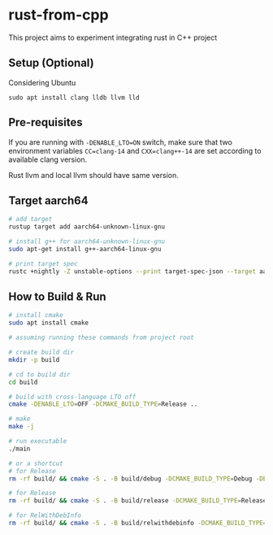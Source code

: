 # rust-from-cpp

This project aims to experiment integrating rust in C++ project

## Setup (Optional)

Considering Ubuntu

`sudo apt install clang lldb llvm lld`

## Pre-requisites

If you are running with `-DENABLE_LTO=ON` switch, make sure that two environment variables `CC=clang-14` and `CXX=clang++-14` are set according to available clang version.

Rust llvm and local llvm should have same version.

## Target aarch64
```bash
# add target
rustup target add aarch64-unknown-linux-gnu

# install g++ for aarch64-unknown-linux-gnu
sudo apt-get install g++-aarch64-linux-gnu

# print target spec
rustc +nightly -Z unstable-options --print target-spec-json --target aarch64-unknown-linux-gnu
```

## How to Build & Run

```bash
# install cmake
sudo apt install cmake

# assuming running these commands from project root

# create build dir
mkdir -p build

# cd to build dir
cd build

# build with cross-language LTO off
cmake -DENABLE_LTO=OFF -DCMAKE_BUILD_TYPE=Release ..

# make 
make -j

# run executable
./main

# or a shortcut
# for Release
rm -rf build/ && cmake -S . -B build/debug -DCMAKE_BUILD_TYPE=Debug -DENABLE_LTO=OFF && cmake --build build/debug && ./build/debug/main

# for Release
rm -rf build/ && cmake -S . -B build/release -DCMAKE_BUILD_TYPE=Release -DENABLE_LTO=OFF && cmake --build build/release && ./build/release/main

# for RelWithDebInfo
rm -rf build/ && cmake -S . -B build/relwithdebinfo -DCMAKE_BUILD_TYPE=RelWithDebInfo -DENABLE_LTO=OFF && cmake --build build/relwithdebinfo && ./build/relwithdebinfo/main

```
